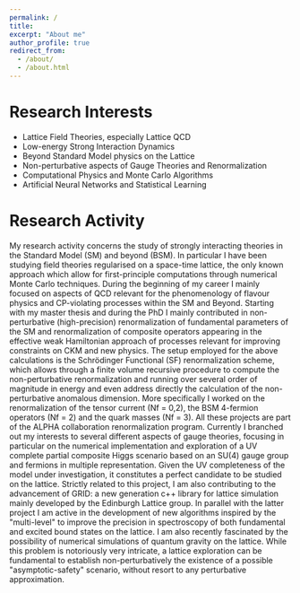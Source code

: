 ```yaml
---
permalink: /
title: 
excerpt: "About me"
author_profile: true
redirect_from: 
  - /about/
  - /about.html
---
```


Research Interests
======
* Lattice Field Theories, especially Lattice QCD
* Low-energy Strong Interaction Dynamics
* Beyond Standard Model physics on the Lattice
* Non-perturbative aspects of Gauge Theories and Renormalization
* Computational Physics and Monte Carlo Algorithms 
* Artificial Neural Networks and Statistical Learning

Research Activity 
======
My research activity concerns the study of strongly interacting theories in the Standard Model (SM) and beyond
(BSM). In particular I have been studying field theories regularised on a space-time lattice, the only known
approach which allow for first-principle computations through numerical Monte Carlo techniques. During the
beginning of my career I mainly focused on aspects of QCD relevant for the phenomenology of flavour physics
and CP-violating processes within the SM and Beyond. Starting with my master thesis and during the PhD I
mainly contributed in non-perturbative (high-precision) renormalization of fundamental parameters of the SM
and renormalization of composite operators appearing in the effective weak Hamiltonian approach of processes
relevant for improving constraints on CKM and new physics. The setup employed for the above calculations is the
Schrödinger Functional (SF) renormalization scheme, which allows through a finite volume recursive procedure
to compute the non-perturbative renormalization and running over several order of magnitude in energy and
even address directly the calculation of the non-perturbative anomalous dimension. More specifically I worked on
the renormalization of the tensor current (Nf = 0,2), the BSM 4-fermion operators (Nf = 2) and the quark
masses (Nf = 3). All these projects are part of the ALPHA collaboration renormalization program. Currently I
branched out my interests to several different aspects of gauge theories, focusing in particular on the numerical
implementation and exploration of a UV complete partial composite Higgs scenario based on an SU(4) gauge
group and fermions in multiple representation. Given the UV completeness of the model under investigation, it
constitutes a perfect candidate to be studied on the lattice. Strictly related to this project, I am also contributing
to the advancement of GRID: a new generation c++ library for lattice simulation mainly developed by the
Edinburgh Lattice group. In parallel with the latter project I am active in the development of new algorithms inspired by the "multi-level" to improve the precision in spectroscopy of both fundamental and excited bound states on the lattice. I am
also recently fascinated by the possibility of numerical simulations of quantum gravity on the lattice. While this
problem is notoriously very intricate, a lattice exploration can be fundamental to establish non-perturbatively the
existence of a possible "asymptotic-safety" scenario, without resort to any perturbative approximation.


